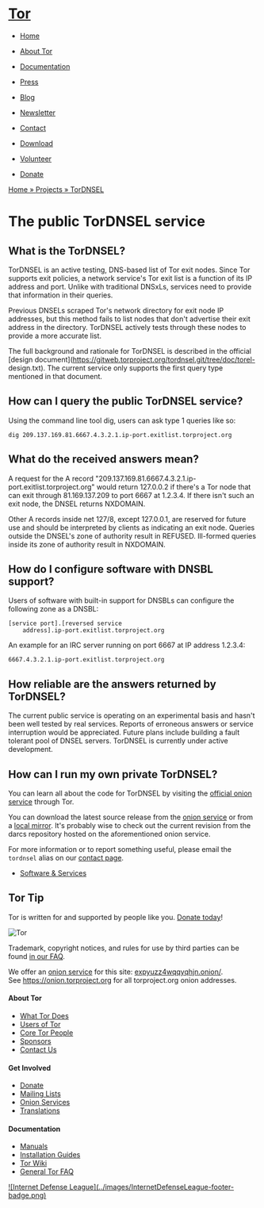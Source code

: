# [Tor](../index.html.en)

  * [Home](../index.html.en)
  * [About Tor](../about/overview.html.en)
  * [Documentation](../docs/documentation.html.en)
  * [Press](../press/press.html.en)
  * [Blog](https://blog.torproject.org/blog/)
  * [Newsletter](https://newsletter.torproject.org)
  * [Contact](../about/contact.html.en)

  * [Download](../download/download-easy.html.en)
  * [Volunteer](../getinvolved/volunteer.html.en)
  * [Donate](../donate/donate-button.html.en)

[Home » ](../index.html.en) [Projects » ](../projects/projects.html.en)
[TorDNSEL](../projects/tordnsel.html.en)

# The public TorDNSEL service

## What is the TorDNSEL?

TorDNSEL is an active testing, DNS-based list of Tor exit nodes. Since Tor
supports exit policies, a network service's Tor exit list is a function of its
IP address and port. Unlike with traditional DNSxLs, services need to provide
that information in their queries.

Previous DNSELs scraped Tor's network directory for exit node IP addresses,
but this method fails to list nodes that don't advertise their exit address in
the directory. TorDNSEL actively tests through these nodes to provide a more
accurate list.

The full background and rationale for TorDNSEL is described in the official
[design document](https://gitweb.torproject.org/tordnsel.git/tree/doc/torel-
design.txt). The current service only supports the first query type mentioned
in that document.

## How can I query the public TorDNSEL service?

Using the command line tool dig, users can ask type 1 queries like so:

    
    
    dig 209.137.169.81.6667.4.3.2.1.ip-port.exitlist.torproject.org

## What do the received answers mean?

A request for the A record "209.137.169.81.6667.4.3.2.1.ip-
port.exitlist.torproject.org" would return 127.0.0.2 if there's a Tor node
that can exit through 81.169.137.209 to port 6667 at 1.2.3.4. If there isn't
such an exit node, the DNSEL returns NXDOMAIN.

Other A records inside net 127/8, except 127.0.0.1, are reserved for future
use and should be interpreted by clients as indicating an exit node. Queries
outside the DNSEL's zone of authority result in REFUSED. Ill-formed queries
inside its zone of authority result in NXDOMAIN.

## How do I configure software with DNSBL support?

Users of software with built-in support for DNSBLs can configure the following
zone as a DNSBL:

    
    
    [service port].[reversed service
        address].ip-port.exitlist.torproject.org

An example for an IRC server running on port 6667 at IP address 1.2.3.4:

    
    
    6667.4.3.2.1.ip-port.exitlist.torproject.org

## How reliable are the answers returned by TorDNSEL?

The current public service is operating on an experimental basis and hasn't
been well tested by real services. Reports of erroneous answers or service
interruption would be appreciated. Future plans include building a fault
tolerant pool of DNSEL servers. TorDNSEL is currently under active
development.

## How can I run my own private TorDNSEL?

You can learn all about the code for TorDNSEL by visiting the [official onion
service](http://p56soo2ibjkx23xo.onion/) through Tor.

You can download the latest source release from the [onion
service](http://p56soo2ibjkx23xo.onion/dist/tordnsel-0.0.6.tar.gz) or from a [
local mirror](/tordnsel/dist/tordnsel-0.0.6.tar.gz). It's probably wise to
check out the current revision from the darcs repository hosted on the
aforementioned onion service.

For more information or to report something useful, please email the
`tordnsel` alias on our [contact page](../about/contact.html.en).

  * [Software & Services](../projects/projects.html.en)

## Tor Tip

Tor is written for and supported by people like you. [Donate
today](../donate/donate.html.en)!

![Tor](../images/onion.jpg)

Trademark, copyright notices, and rules for use by third parties can be found
[in our FAQ](../docs/trademark-faq.html.en).

We offer an [onion service](https://www.torproject.org/docs/hidden-services)
for this site: [expyuzz4wqqyqhjn.onion/](http://expyuzz4wqqyqhjn.onion/).  
See <https://onion.torproject.org> for all torproject.org onion addresses.

#### About Tor

  * [What Tor Does](../about/overview.html.en)
  * [Users of Tor](../about/torusers.html.en)
  * [Core Tor People](../about/corepeople.html.en)
  * [Sponsors](../about/sponsors.html.en)
  * [Contact Us](../about/contact.html.en)

#### Get Involved

  * [Donate](../donate/donate-foot.html.en)
  * [Mailing Lists](../docs/documentation.html.en#MailingLists)
  * [Onion Services](../docs/onion-services.html.en)
  * [Translations](../getinvolved/translation.html.en)

#### Documentation

  * [Manuals](../docs/tor-manual.html.en)
  * [Installation Guides](../docs/documentation.html.en)
  * [Tor Wiki](https://trac.torproject.org/projects/tor/wiki/)
  * [General Tor FAQ](../docs/faq.html.en)

[![Internet Defense League](../images/InternetDefenseLeague-footer-
badge.png)](https://internetdefenseleague.org/)

